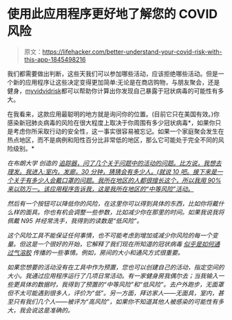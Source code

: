 # 使用此应用程序更好地了解您的 COVID 风险

> 原文：<https://lifehacker.com/better-understand-your-covid-risk-with-this-app-1845498216>

我们都需要做出判断，这些天我们可以参加哪些活动，应该拒绝哪些活动。但是一个新的应用程序让这些决定变得更加简单:无论是在商店购物，与朋友聚会，还是健身，[myvidvidrisk](https://mycovidrisk.app)都可以帮助你计算出你发现自己暴露于冠状病毒的可能性有多大。



在我看来，这款应用最聪明的地方就是询问你的位置。(目前它只在美国有效。)你感染新冠肺炎病毒的风险在很大程度上取决于你周围有多少冠状病毒*，如果你只是考虑你所采取行动的安全性，这一事实很容易被忘记。如果一个家庭聚会发生在热点地区，而不是病例和阳性百分比非常低的地区，那么它可能处于完全不同的风险级别。*

*在布朗大学 创造的 [追踪器，问了几个关于问题中的活动的问题。比方说，我想去理发。我进入:室内，发廊，30 分钟，猜猜会有多少人。(就说 10 吧。接下来是一个关于有多少人会戴口罩的问题。我所在地区的人都很擅长这个，所以我用 90%来以防万一。该应用程序告诉我，这是我所在地区的“中等风险”活动。](https://digitalhealth.med.brown.edu)*

*然后有一个按钮可以降低你的风险，在这里你可以得到具体的东西，比如你将戴什么样的面具。你也有机会调整一些参数，比如减少你在那里的时间。如果我说我将佩戴 N95 并经常洗手，我得到的读数是“低风险”。*

*这个风险工具不能保证任何事情，也不可能考虑到增加或减少你风险的每一个变量。但这是一个很好的开始，它解释了我们现在所知道的冠状病毒 [似乎是如何通过气溶胶](https://vitals.lifehacker.com/what-would-it-mean-if-the-coronavirus-is-airborne-1844281525) 传播的一些事情。例如，房间的大小和通风方式很重要。*

*如果您想要的活动没有在工具中作为预置，您也可以创建自己的活动，指定空间的大小。我通过应用程序运行了几项日常活动。有一家健身房我偶尔去；当我输入一些更具体的数据时，我得到了预置的“中等风险”和“低风险”。去户外跑步，无面罩但不太可能遇到很多人，评价为“低”。另一方面，拜访家人——无面具，室内，甚至只有我们几个人——被评为“高风险”，如果你不知道其他人被感染的可能性有多大，我会说这是准确的。*
